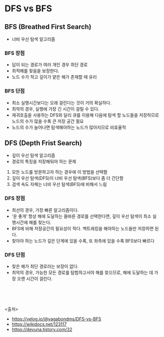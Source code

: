 # DFS vs BFS

## BFS (Breathed First Search)

- 너비 우선 탐색 알고리즘

### BFS 장점

- 답이 되는 경로가 여러 개인 경우 최단 경로
- 최적해를 찾음을 보장한다.
- 노드 수가 적고 깊이가 얕은 해가 존재할 때 유리

### BFS 단점

- 최소 실행시간보다는 오래 걸린다는 것이 거의 확실하다.
- 최악의 경우, 실행에 가장 긴 시간이 걸릴 수 있다.
- 재귀호출을 사용하는 DFS와 달리 큐를 이용해 다음에 탐색 할 노드들을 저장하므로 노드의 수가 많을 수록 큰 저장 공간 필요
- 노드의 수가 늘어나면 탐색해야하는 노드가 많아지므로 비효율적

## DFS (Depth Frist Search)

- 깊이 우선 탐색 알고리즘
- 경로의 특징을 저장해둬야 하는 문제

1. 모든 노드를 방문하고자 하는 경우에 이 방법을 선택함
2. 깊이 우선 탐색(DFS)이 너비 우선 탐색(BFS)보다 좀 더 간단함
3. 검색 속도 자체는 너비 우선 탐색(BFS)에 비해서 느림

### DFS 장점

- 최선의 경우, 가장 빠른 알고리즘이다.
- ‘운 좋게’ 항상 해에 도달하는 올바른 경로를 선택한다면, 깊이 우선 탐색이 최소 실행시간에 해를 찾는다.
- BFS에 비해 저장공간의 필요성이 적다. 백트래킹을 해야하는 노드들만 저장하면 된다.
- 찾아야 하는 노드가 깊은 단계에 있을 수록, 또 좌측에 있을 수록 BFS보다 빠르다

### DFS 단점

- 찾은 해가 최단 경로라는 보장이 없다.
- 최악의 경우, 가능한 모든 경로를 탐험하고서야 해를 찾으므로, 해에 도달하는 데 가장 오랜 시간이 걸린다.

<br>
<br>
<br>

<출처>

- <https://velog.io/@vagabondms/DFS-vs-BFS>
- <https://wikidocs.net/123117>
- <https://devuna.tistory.com/32>

